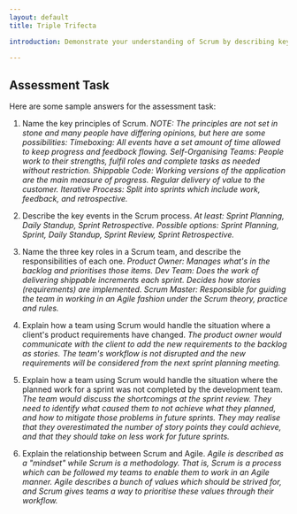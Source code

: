 ```yaml
---
layout: default
title: Triple Trifecta

introduction: Demonstrate your understanding of Scrum by describing key elements of the process and discussing how to handle common scenarios.

---
```



## Assessment Task

Here are some sample answers for the assessment task:


1. Name the key principles of Scrum.
_NOTE: The principles are not set in stone and many people have differing opinions, but here are some possibilities:_
_Timeboxing: All events have a set amount of time allowed to keep progress and feedbock flowing._
_Self-Organising Teams: People work to their strengths, fulfil roles and complete tasks as needed without restriction._
_Shippable Code: Working versions of the application are the main measure of progress. Regular delivery of value to the customer._
_Iterative Process: Split into sprints which include work, feedback, and retrospective._

2. Describe the key events in the Scrum process.
_At least: Sprint Planning, Daily Standup, Sprint Retrospective._
_Possible options: Sprint Planning, Sprint, Daily Standup, Sprint Review, Sprint Retrospective._

3. Name the three key roles in a Scrum team, and describe the responsibilities of each one.
_Product Owner: Manages what's in the backlog and prioritises those items._
_Dev Team: Does the work of delivering shippable increments each sprint. Decides how stories (requirements) are implemented._
_Scrum Master: Responsible for guiding the team in working in an Agile fashion under the Scrum theory, practice and rules._

4. Explain how a team using Scrum would handle the situation where a client's product requirements have changed.
_The product owner would communicate with the client to add the new requirements to the backlog as stories. The team's workflow is not disrupted and the new requirements will be considered from the next sprint planning meeting._

5. Explain how a team using Scrum would handle the situation where the planned work for a sprint was not completed by the development team.
_The team would discuss the shortcomings at the sprint review. They need to identify what caused them to not achieve what they planned, and how to mitigate those problems in future sprints. They may realise that they overestimated the number of story points they could achieve, and that they should take on less work for future sprints._

6. Explain the relationship between Scrum and Agile.
_Agile is described as a "mindset" while Scrum is a methodology. That is, Scrum is a process which can be followed my teams to enable them to work in an Agile manner. Agile describes a bunch of values which should be strived for, and Scrum gives teams a way to prioritise these values through their workflow._


